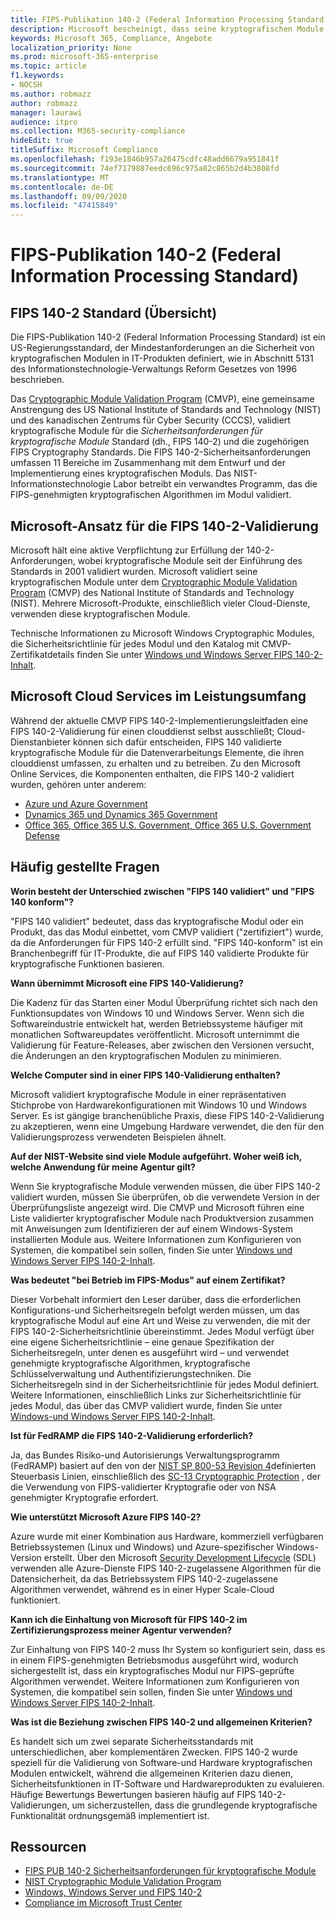 ```yaml
---
title: FIPS-Publikation 140-2 (Federal Information Processing Standard)
description: Microsoft bescheinigt, dass seine kryptografischen Module dem US-Bundes Informationsverarbeitungs Standard entsprechen.
keywords: Microsoft 365, Compliance, Angebote
localization_priority: None
ms.prod: microsoft-365-enterprise
ms.topic: article
f1.keywords:
- NOCSH
ms.author: robmazz
author: robmazz
manager: laurawi
audience: itpro
ms.collection: M365-security-compliance
hideEdit: true
titleSuffix: Microsoft Compliance
ms.openlocfilehash: f193e1846b957a26475cdfc48add6679a951841f
ms.sourcegitcommit: 74ef7179887eedc696c975a82c865b2d4b3808fd
ms.translationtype: MT
ms.contentlocale: de-DE
ms.lasthandoff: 09/09/2020
ms.locfileid: "47415849"
---
```

# <a name="federal-information-processing-standard-fips-publication-140-2"></a>FIPS-Publikation 140-2 (Federal Information Processing Standard)

## <a name="fips-140-2-standard-overview"></a>FIPS 140-2 Standard (Übersicht)

Die FIPS-Publikation 140-2 (Federal Information Processing Standard) ist ein US-Regierungsstandard, der Mindestanforderungen an die Sicherheit von kryptografischen Modulen in IT-Produkten definiert, wie in Abschnitt 5131 des Informationstechnologie-Verwaltungs Reform Gesetzes von 1996 beschrieben.

Das [Cryptographic Module Validation Program](https://csrc.nist.gov/Projects/cryptographic-module-validation-program) (CMVP), eine gemeinsame Anstrengung des US National Institute of Standards and Technology (NIST) und des kanadischen Zentrums für Cyber Security (CCCS), validiert kryptografische Module für die *Sicherheitsanforderungen für kryptografische Module* Standard (dh., FIPS 140-2) und die zugehörigen FIPS Cryptography Standards. Die FIPS 140-2-Sicherheitsanforderungen umfassen 11 Bereiche im Zusammenhang mit dem Entwurf und der Implementierung eines kryptografischen Moduls. Das NIST-Informationstechnologie Labor betreibt ein verwandtes Programm, das die FIPS-genehmigten kryptografischen Algorithmen im Modul validiert.

## <a name="microsofts-approach-to-fips-140-2-validation"></a>Microsoft-Ansatz für die FIPS 140-2-Validierung

Microsoft hält eine aktive Verpflichtung zur Erfüllung der 140-2-Anforderungen, wobei kryptografische Module seit der Einführung des Standards in 2001 validiert wurden. Microsoft validiert seine kryptografischen Module unter dem [Cryptographic Module Validation Program](https://csrc.nist.gov/Projects/cryptographic-module-validation-program) (CMVP) des National Institute of Standards and Technology (NIST). Mehrere Microsoft-Produkte, einschließlich vieler Cloud-Dienste, verwenden diese kryptografischen Module.

Technische Informationen zu Microsoft Windows Cryptographic Modules, die Sicherheitsrichtlinie für jedes Modul und den Katalog mit CMVP-Zertifikatdetails finden Sie unter [Windows und Windows Server FIPS 140-2-Inhalt](https://aka.ms/AA6ehud).

## <a name="microsoft-in-scope-cloud-services"></a>Microsoft Cloud Services im Leistungsumfang

Während der aktuelle CMVP FIPS 140-2-Implementierungsleitfaden eine FIPS 140-2-Validierung für einen clouddienst selbst ausschließt; Cloud-Dienstanbieter können sich dafür entscheiden, FIPS 140 validierte kryptografische Module für die Datenverarbeitungs Elemente, die ihren clouddienst umfassen, zu erhalten und zu betreiben. Zu den Microsoft Online Services, die Komponenten enthalten, die FIPS 140-2 validiert wurden, gehören unter anderem:

- [Azure und Azure Government](https://docs.microsoft.com/azure/azure-government/documentation-government-plan-security)
- [Dynamics 365 und Dynamics 365 Government](https://docs.microsoft.com/microsoft-365/compliance/office-365-encryption-in-microsoft-dynamics-365)
- [Office 365, Office 365 U.S. Government, Office 365 U.S. Government Defense](https://docs.microsoft.com/microsoft-365/compliance/office-365-encryption-risks-and-protections)

## <a name="frequently-asked-questions"></a>Häufig gestellte Fragen

**Worin besteht der Unterschied zwischen "FIPS 140 validiert" und "FIPS 140 konform"?**

"FIPS 140 validiert" bedeutet, dass das kryptografische Modul oder ein Produkt, das das Modul einbettet, vom CMVP validiert ("zertifiziert") wurde, da die Anforderungen für FIPS 140-2 erfüllt sind. "FIPS 140-konform" ist ein Branchenbegriff für IT-Produkte, die auf FIPS 140 validierte Produkte für kryptografische Funktionen basieren.

**Wann übernimmt Microsoft eine FIPS 140-Validierung?**

Die Kadenz für das Starten einer Modul Überprüfung richtet sich nach den Funktionsupdates von Windows 10 und Windows Server. Wenn sich die Softwareindustrie entwickelt hat, werden Betriebssysteme häufiger mit monatlichen Softwareupdates veröffentlicht. Microsoft unternimmt die Validierung für Feature-Releases, aber zwischen den Versionen versucht, die Änderungen an den kryptografischen Modulen zu minimieren.

**Welche Computer sind in einer FIPS 140-Validierung enthalten?**

Microsoft validiert kryptografische Module in einer repräsentativen Stichprobe von Hardwarekonfigurationen mit Windows 10 und Windows Server. Es ist gängige branchenübliche Praxis, diese FIPS 140-2-Validierung zu akzeptieren, wenn eine Umgebung Hardware verwendet, die den für den Validierungsprozess verwendeten Beispielen ähnelt.

**Auf der NIST-Website sind viele Module aufgeführt. Woher weiß ich, welche Anwendung für meine Agentur gilt?**

Wenn Sie kryptografische Module verwenden müssen, die über FIPS 140-2 validiert wurden, müssen Sie überprüfen, ob die verwendete Version in der Überprüfungsliste angezeigt wird. Die CMVP und Microsoft führen eine Liste validierter kryptografischer Module nach Produktversion zusammen mit Anweisungen zum Identifizieren der auf einem Windows-System installierten Module aus. Weitere Informationen zum Konfigurieren von Systemen, die kompatibel sein sollen, finden Sie unter [Windows und Windows Server FIPS 140-2-Inhalt](https://aka.ms/AA6ehud).

**Was bedeutet "bei Betrieb im FIPS-Modus" auf einem Zertifikat?**

Dieser Vorbehalt informiert den Leser darüber, dass die erforderlichen Konfigurations-und Sicherheitsregeln befolgt werden müssen, um das kryptografische Modul auf eine Art und Weise zu verwenden, die mit der FIPS 140-2-Sicherheitsrichtlinie übereinstimmt. Jedes Modul verfügt über eine eigene Sicherheitsrichtlinie – eine genaue Spezifikation der Sicherheitsregeln, unter denen es ausgeführt wird – und verwendet genehmigte kryptografische Algorithmen, kryptografische Schlüsselverwaltung und Authentifizierungstechniken. Die Sicherheitsregeln sind in der Sicherheitsrichtlinie für jedes Modul definiert. Weitere Informationen, einschließlich Links zur Sicherheitsrichtlinie für jedes Modul, das über das CMVP validiert wurde, finden Sie unter [Windows-und Windows Server FIPS 140-2-Inhalt](https://aka.ms/AA6ehud).

**Ist für FedRAMP die FIPS 140-2-Validierung erforderlich?**

Ja, das Bundes Risiko-und Autorisierungs Verwaltungsprogramm (FedRAMP) basiert auf den von der [NIST SP 800-53 Revision 4](https://nvd.nist.gov/800-53/Rev4/)definierten Steuerbasis Linien, einschließlich des [SC-13 Cryptographic Protection](https://nvd.nist.gov/800-53/Rev4/control/SC-13) , der die Verwendung von FIPS-validierter Kryptografie oder von NSA genehmigter Kryptografie erfordert.

**Wie unterstützt Microsoft Azure FIPS 140-2?**

Azure wurde mit einer Kombination aus Hardware, kommerziell verfügbaren Betriebssystemen (Linux und Windows) und Azure-spezifischer Windows-Version erstellt. Über den Microsoft [Security Development Lifecycle](https://www.microsoft.com/securityengineering/sdl/) (SDL) verwenden alle Azure-Dienste FIPS 140-2-zugelassene Algorithmen für die Datensicherheit, da das Betriebssystem FIPS 140-2-zugelassene Algorithmen verwendet, während es in einer Hyper Scale-Cloud funktioniert.

**Kann ich die Einhaltung von Microsoft für FIPS 140-2 im Zertifizierungsprozess meiner Agentur verwenden?**

Zur Einhaltung von FIPS 140-2 muss Ihr System so konfiguriert sein, dass es in einem FIPS-genehmigten Betriebsmodus ausgeführt wird, wodurch sichergestellt ist, dass ein kryptografisches Modul nur FIPS-geprüfte Algorithmen verwendet. Weitere Informationen zum Konfigurieren von Systemen, die kompatibel sein sollen, finden Sie unter [Windows und Windows Server FIPS 140-2-Inhalt](https://aka.ms/AA6ehud).

**Was ist die Beziehung zwischen FIPS 140-2 und allgemeinen Kriterien?**

Es handelt sich um zwei separate Sicherheitsstandards mit unterschiedlichen, aber komplementären Zwecken. FIPS 140-2 wurde speziell für die Validierung von Software-und Hardware kryptografischen Modulen entwickelt, während die allgemeinen Kriterien dazu dienen, Sicherheitsfunktionen in IT-Software und Hardwareprodukten zu evaluieren. Häufige Bewertungs Bewertungen basieren häufig auf FIPS 140-2-Validierungen, um sicherzustellen, dass die grundlegende kryptografische Funktionalität ordnungsgemäß implementiert ist.

## <a name="resources"></a>Ressourcen

- [FIPS PUB 140-2 Sicherheitsanforderungen für kryptografische Module](https://csrc.nist.gov/publications/fips/fips140-2/fips1402.pdf)
- [NIST Cryptographic Module Validation Program](https://csrc.nist.gov/groups/STM/cmvp/index.html)
- [Windows, Windows Server und FIPS 140-2](https://docs.microsoft.com/windows/security/threat-protection/fips-140-validation)
- [Compliance im Microsoft Trust Center](https://www.microsoft.com/trust-center/compliance/compliance-overview)
